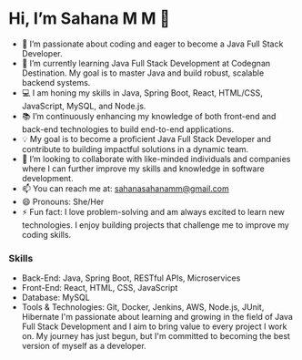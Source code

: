 # Hi, I’m Sahana M M 👋

- 👀 I’m passionate about coding and eager to become a Java Full Stack Developer.
- 🌱 I’m currently learning Java Full Stack Development at Codegnan Destination. My goal is to master Java and build robust, scalable backend systems.
- 💻 I am honing my skills in Java, Spring Boot, React, HTML/CSS, JavaScript, MySQL, and Node.js.
- 📚 I’m continuously enhancing my knowledge of both front-end and back-end technologies to build end-to-end applications.
- 💡 My goal is to become a proficient Java Full Stack Developer and contribute to building impactful solutions in a dynamic team.
- 🚀 I’m looking to collaborate with like-minded individuals and companies where I can further improve my skills and knowledge in software development.
- 📫 You can reach me at: sahanasahanamm@gmail.com 
- 😄 Pronouns: She/Her
- ⚡ Fun fact: I love problem-solving and am always excited to learn new technologies. I enjoy building projects that challenge me to improve my coding skills.

### Skills
- Back-End: Java, Spring Boot, RESTful APIs, Microservices
- Front-End: React, HTML, CSS, JavaScript
- Database: MySQL
- Tools & Technologies: Git, Docker, Jenkins, AWS, Node.js, JUnit, Hibernate
I'm passionate about learning and growing in the field of Java Full Stack Development and I aim to bring value to every project I work on. My journey has just begun, but I'm committed to becoming the best version of myself as a developer.
